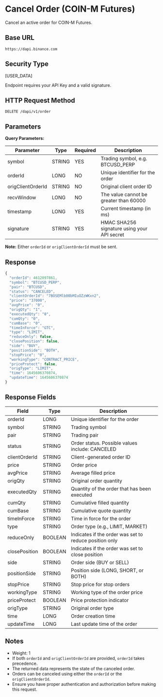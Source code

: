 # Cancel Order (COIN-M Futures)

Cancel an active order for COIN-M Futures.

## Base URL
`https://dapi.binance.com`

## Security Type
[USER_DATA]

Endpoint requires your API Key and a valid signature.

## HTTP Request Method
`DELETE /dapi/v1/order`

## Parameters

**Query Parameters:**

| Parameter | Type | Required | Description |
| --------- | ---- | -------- | ----------- |
| symbol | STRING | YES | Trading symbol, e.g. BTCUSD_PERP |
| orderId | LONG | NO | Unique identifier for the order |
| origClientOrderId | STRING | NO | Original client order ID |
| recvWindow | LONG | NO | The value cannot be greater than 60000 |
| timestamp | LONG | YES | Current timestamp (in ms) |
| signature | STRING | YES | HMAC SHA256 signature using your API secret |

**Note:** Either `orderId` or `origClientOrderId` must be sent.

## Response
```javascript
{
  "orderId": 4612097861,
  "symbol": "BTCUSD_PERP",
  "pair": "BTCUSD",
  "status": "CANCELED",
  "clientOrderId": "7BOSEMlb00bMIuOZzWKxn2",
  "price": "37000",
  "avgPrice": "0",
  "origQty": "1",
  "executedQty": "0",
  "cumQty": "0",
  "cumBase": "0",
  "timeInForce": "GTC",
  "type": "LIMIT",
  "reduceOnly": false,
  "closePosition": false,
  "side": "BUY",
  "positionSide": "BOTH",
  "stopPrice": "0",
  "workingType": "CONTRACT_PRICE",
  "priceProtect": false,
  "origType": "LIMIT",
  "time": 1645606370874,
  "updateTime": 1645606370874
}
```

## Response Fields

| Field | Type | Description |
| ----- | ---- | ----------- |
| orderId | LONG | Unique identifier for the order |
| symbol | STRING | Trading symbol |
| pair | STRING | Trading pair |
| status | STRING | Order status. Possible values include: CANCELED |
| clientOrderId | STRING | Client-generated order ID |
| price | STRING | Order price |
| avgPrice | STRING | Average filled price |
| origQty | STRING | Original order quantity |
| executedQty | STRING | Quantity of the order that has been executed |
| cumQty | STRING | Cumulative filled quantity |
| cumBase | STRING | Cumulative quote quantity |
| timeInForce | STRING | Time in force for the order |
| type | STRING | Order type (e.g., LIMIT, MARKET) |
| reduceOnly | BOOLEAN | Indicates if the order was set to reduce position only |
| closePosition | BOOLEAN | Indicates if the order was set to close position |
| side | STRING | Order side (BUY or SELL) |
| positionSide | STRING | Position side (LONG, SHORT, or BOTH) |
| stopPrice | STRING | Stop price for stop orders |
| workingType | STRING | Working type of the order price |
| priceProtect | BOOLEAN | Price protection indicator |
| origType | STRING | Original order type |
| time | LONG | Order creation time |
| updateTime | LONG | Last update time of the order |

## Notes
- Weight: 1
- If both `orderId` and `origClientOrderId` are provided, `orderId` takes precedence.
- The returned data represents the state of the canceled order.
- Orders can be canceled using either the `orderId` or the `origClientOrderId`.
- Ensure you have proper authentication and authorization before making this request. 